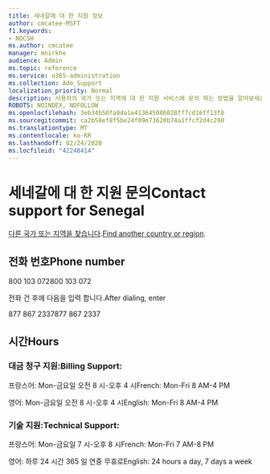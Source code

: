 ```yaml
---
title: 세네갈에 대 한 지원 정보
author: cmcatee-MSFT
f1.keywords:
- NOCSH
ms.author: cmcatee
manager: mnirkhe
audience: Admin
ms.topic: reference
ms.service: o365-administration
ms.collection: Adm_Support
localization_priority: Normal
description: 사용자의 국가 또는 지역에 대 한 지원 서비스에 문의 하는 방법을 알아보세요.
ROBOTS: NOINDEX, NOFOLLOW
ms.openlocfilehash: 3eb34b50fa9da1e413645086028ff7cd16ff13f8
ms.sourcegitcommit: ca2b58ef8f5be24f09e73620b74a1ffcf2d4c290
ms.translationtype: MT
ms.contentlocale: ko-KR
ms.lasthandoff: 02/24/2020
ms.locfileid: "42248414"
---
```

# <a name="contact-support-for-senegal"></a><span data-ttu-id="e24f3-103">세네갈에 대 한 지원 문의</span><span class="sxs-lookup"><span data-stu-id="e24f3-103">Contact support for Senegal</span></span>

<span data-ttu-id="e24f3-104">[다른 국가 또는 지역을 찾습니다](../contact-support-for-business-products.md).</span><span class="sxs-lookup"><span data-stu-id="e24f3-104">[Find another country or region](../contact-support-for-business-products.md).</span></span>

## <a name="phone-number"></a><span data-ttu-id="e24f3-105">전화 번호</span><span class="sxs-lookup"><span data-stu-id="e24f3-105">Phone number</span></span>
<span data-ttu-id="e24f3-106">800 103 072</span><span class="sxs-lookup"><span data-stu-id="e24f3-106">800 103 072</span></span>

<span data-ttu-id="e24f3-107">전화 건 후에 다음을 입력 합니다.</span><span class="sxs-lookup"><span data-stu-id="e24f3-107">After dialing, enter</span></span>

<span data-ttu-id="e24f3-108">877 867 2337</span><span class="sxs-lookup"><span data-stu-id="e24f3-108">877 867 2337</span></span>

## <a name="hours"></a><span data-ttu-id="e24f3-109">시간</span><span class="sxs-lookup"><span data-stu-id="e24f3-109">Hours</span></span>
### <a name="billing-support"></a><span data-ttu-id="e24f3-110">대금 청구 지원:</span><span class="sxs-lookup"><span data-stu-id="e24f3-110">Billing Support:</span></span>

<span data-ttu-id="e24f3-111">프랑스어: Mon-금요일 오전 8 시-오후 4 시</span><span class="sxs-lookup"><span data-stu-id="e24f3-111">French: Mon-Fri 8 AM-4 PM</span></span>

<span data-ttu-id="e24f3-112">영어: Mon-금요일 오전 8 시-오후 4 시</span><span class="sxs-lookup"><span data-stu-id="e24f3-112">English: Mon-Fri 8 AM-4 PM</span></span>

### <a name="technical-support"></a><span data-ttu-id="e24f3-113">기술 지원:</span><span class="sxs-lookup"><span data-stu-id="e24f3-113">Technical Support:</span></span>

<span data-ttu-id="e24f3-114">프랑스어: Mon-금요일 7 시-오후 8 시</span><span class="sxs-lookup"><span data-stu-id="e24f3-114">French: Mon-Fri 7 AM-8 PM</span></span>

<span data-ttu-id="e24f3-115">영어: 하루 24 시간 365 일 연중 무휴로</span><span class="sxs-lookup"><span data-stu-id="e24f3-115">English: 24 hours a day, 7 days a week</span></span>